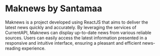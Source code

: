 # Maknews by Santamaa

Maknews is a project developed using ReactJS that aims to deliver the latest news quickly and accurately. By leveraging the services of CurrentAPI, Maknews can display up-to-date news from various reliable sources. Users can easily access the latest information presented in a responsive and intuitive interface, ensuring a pleasant and efficient news-reading experience.